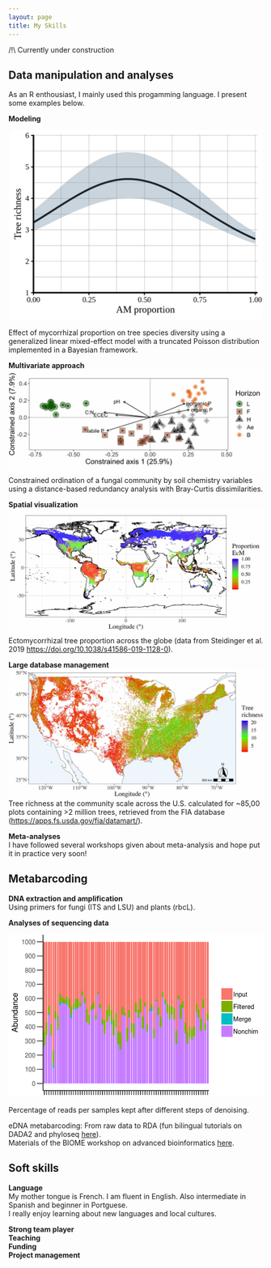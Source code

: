 ```yaml
---
layout: page
title: My Skills
---
```


/!\ Currently under construction

## Data manipulation and analyses

As an R enthousiast, I mainly used this progamming language. I present some examples below.

**Modeling**
<p align="center">
  <img width="500" src="/img/mod.q0.full.AM.png">
</p>
Effect of mycorrhizal proportion on tree species diversity using a generalized linear mixed-effect model with a truncated Poisson distribution implemented in a Bayesian framework.
<br>

**Multivariate approach**
![](/img/Fig4.jpg)Constrained ordination of a fungal community by soil chemistry variables using a distance-based redundancy analysis with Bray-Curtis dissimilarities.

**Spatial visualization**
![](/img/map_world_ecmprop.jpg)Ectomycorrhizal tree proportion across the globe (data from Steidinger et al. 2019 https://doi.org/10.1038/s41586-019-1128-0).

**Large database management**
![](/img/map_us_rich.jpg)Tree richness at the community scale across the U.S. calculated for ~85,00 plots containing >2 million trees, retrieved from the FIA database (https://apps.fs.usda.gov/fia/datamart/).

**Meta-analyses**  
I have followed several workshops given about meta-analysis and hope put it in practice very soon!


## Metabarcoding

**DNA extraction and amplification**  
Using primers for fungi (ITS and LSU) and plants (rbcL).

**Analyses of sequencing data**
<p align="center">
  <img width="600" src="/img/index.png">
</p>
Percentage of reads per samples kept after different steps of denoising.

eDNA metabarcoding: From raw data to RDA (fun bilingual tutorials on DADA2 and phyloseq [here](https://alexiscarter.github.io/metab/)).  
Materials of the BIOME workshop on advanced bioinformatics [here](https://github.com/alexiscarter/BIOME).

## Soft skills  
**Language**  
My mother tongue is French. I am fluent in English. Also intermediate in Spanish and beginner in Portguese.  
I really enjoy learning about new languages and local cultures.

**Strong team player**  
**Teaching**  
**Funding**  
**Project management**

<!---
meta-analyses
Writing of scholarships, and research funds
Teaching (different level, training)
Laboratory skills
Managing, coordination
Supervision of mentees
Phylogenetic
Experimental design
fieldwork
-->
